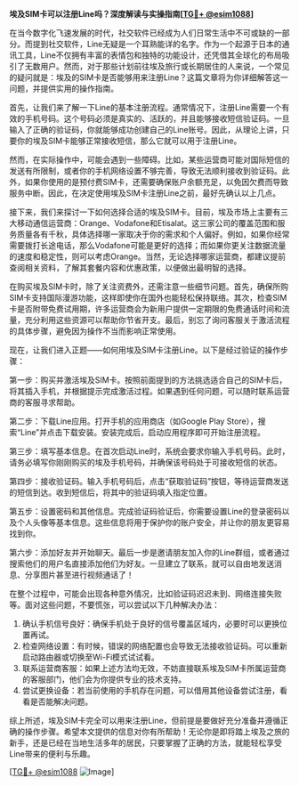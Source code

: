**埃及SIM卡可以注册Line吗？深度解读与实操指南[[TG💪+ @esim1088](https://t.me/s/esim1088)]**

在当今数字化飞速发展的时代，社交软件已经成为人们日常生活中不可或缺的一部分。而提到社交软件，Line无疑是一个耳熟能详的名字。作为一个起源于日本的通讯工具，Line不仅拥有丰富的表情包和独特的功能设计，还凭借其全球化的布局吸引了无数用户。然而，对于那些计划前往埃及旅行或长期居住的人来说，一个常见的疑问就是：埃及的SIM卡是否能够用来注册Line？这篇文章将为你详细解答这一问题，并提供实用的操作指南。

首先，让我们来了解一下Line的基本注册流程。通常情况下，注册Line需要一个有效的手机号码。这个号码必须是真实的、活跃的，并且能够接收短信验证码。一旦输入了正确的验证码，你就能够成功创建自己的Line账号。因此，从理论上讲，只要你的埃及SIM卡能够正常接收短信，那么它就可以用于注册Line。

然而，在实际操作中，可能会遇到一些障碍。比如，某些运营商可能对国际短信的发送有所限制，或者你的手机网络设置不够完善，导致无法顺利接收到验证码。此外，如果你使用的是预付费SIM卡，还需要确保账户余额充足，以免因欠费而导致服务中断。因此，在决定使用埃及SIM卡注册Line之前，最好先确认以上几点。

接下来，我们来探讨一下如何选择合适的埃及SIM卡。目前，埃及市场上主要有三大移动通信运营商：Orange、Vodafone和Etisalat。这三家公司的覆盖范围和服务质量各有千秋，具体选择哪一家取决于你的需求和个人偏好。例如，如果你经常需要拨打长途电话，那么Vodafone可能是更好的选择；而如果你更关注数据流量的速度和稳定性，则可以考虑Orange。当然，无论选择哪家运营商，都建议提前查阅相关资料，了解其套餐内容和优惠政策，以便做出最明智的选择。

在购买埃及SIM卡时，除了关注资费外，还需注意一些细节问题。首先，确保所购SIM卡支持国际漫游功能，这样即使你在国外也能轻松保持联络。其次，检查SIM卡是否附带免费试用期，许多运营商会为新用户提供一定期限的免费通话时间和流量，充分利用这些资源可以帮助你节省开支。最后，别忘了询问客服关于激活流程的具体步骤，避免因为操作不当而影响正常使用。

现在，让我们进入正题——如何用埃及SIM卡注册Line。以下是经过验证的操作步骤：

第一步：购买并激活埃及SIM卡。按照前面提到的方法挑选适合自己的SIM卡后，将其插入手机，并根据提示完成激活过程。如果遇到任何问题，可以随时联系运营商的客服寻求帮助。

第二步：下载Line应用。打开手机的应用商店（如Google Play Store），搜索“Line”并点击下载安装。安装完成后，启动应用程序即可开始注册流程。

第三步：填写基本信息。在首次启动Line时，系统会要求你输入手机号码。此时，请务必填写你刚刚购买的埃及手机号码，并确保该号码处于可接收短信的状态。

第四步：接收验证码。输入手机号码后，点击“获取验证码”按钮，等待运营商发送的短信到达。收到短信后，将其中的验证码填入指定位置。

第五步：设置密码和其他信息。完成验证码验证后，你需要设置Line的登录密码以及个人头像等基本信息。这些信息将用于保护你的账户安全，并让你的朋友更容易找到你。

第六步：添加好友并开始聊天。最后一步是邀请朋友加入你的Line群组，或者通过搜索他们的用户名直接添加他们为好友。一旦建立了联系，就可以自由地发送消息、分享图片甚至进行视频通话了！

在整个过程中，可能会出现各种意外情况，比如验证码迟迟未到、网络连接失败等。面对这些问题，不要慌张，可以尝试以下几种解决办法：

1. 确认手机信号良好：确保手机处于良好的信号覆盖区域内，必要时可以更换位置再试。
2. 检查网络设置：有时候，错误的网络配置也会导致无法接收验证码。可以重新启动路由器或切换至Wi-Fi模式试试看。
3. 联系运营商客服：如果上述方法均无效，不妨直接联系埃及SIM卡所属运营商的客服部门，他们会为你提供专业的技术支持。
4. 尝试更换设备：若当前使用的手机存在问题，可以借用其他设备尝试注册，看看是否能解决问题。

综上所述，埃及SIM卡完全可以用来注册Line，但前提是要做好充分准备并遵循正确的操作步骤。希望本文提供的信息对你有所帮助！无论你是即将踏上埃及之旅的新手，还是已经在当地生活多年的居民，只要掌握了正确的方法，就能轻松享受Line带来的便利与乐趣。

[[TG💪+ @esim1088](https://t.me/s/esim1088) ![Image](https://i.postimg.cc/4NQfJmqS/Snipaste-2025-05-13-00-14-12.png)]